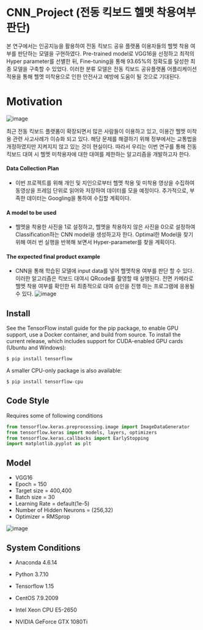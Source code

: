 # CNN_Project (전동 킥보드 헬멧 착용여부 판단)
본 연구에서는 인공지능을 활용하여 전동 킥보드 공유 플랫폼 이용자들의 헬멧 착용 여부를 판단하는 모델을 구현하였다. Pre-trained model로 VGG16을 선정하고 최적의 Hyper parameter를 선별한 뒤, Fine-tuning을 통해 93.65%의 정확도를 달성한 최종 모델을 구축할 수 있었다. 이러한 분류 모델은 전동 킥보드 공유플랫폼 어플리케이션 적용을 통해 헬멧 미착용으로 인한 안전사고 예방에 도움이 될 것으로 기대된다.
# Motivation 
![image](https://user-images.githubusercontent.com/87413486/126945363-0978cf6f-8dfc-436b-9785-e4a012abc03f.png)

최근 전동 킥보드 플랫폼이 확장되면서 많은 사람들이 이용하고 있고, 이용간 헬멧 미착용 관련 사고사례가 이슈화 되고 있다. 해당 문제를 해결하기 위해 정부에서는 교통법을 개정하였지만   지켜지지 않고 있는 것이 현실이다. 따라서 우리는 이번 연구를 통해 전동 킥보드 대여 시 헬멧 미착용자에 대한 대여를 제한하는 알고리즘을 개발하고자 한다. 
#### Data Collection Plan
- 이번 프로젝트를 위해 개인 및 지인으로부터 헬멧 착용 및 미착용 영상을 수집하여 동영상을 프레임 단위로 읽어와 저장하여 데이터를 모을 예정이다. 추가적으로, 부족한 데이터는 Googling을 통하여 수집할 계획이다. 
#### A model to be used
- 헬멧을 착용한 사진을 1로 설정하고, 헬멧을 착용하지 않은 사진을 0으로 설정하여 Classification하는 CNN model을 생성하고자 한다. Optimal한 Model을 찾기 위해 여러 번 실행을 반복해 보면서 Hyper-parameter를 찾을 계획이다.
#### The expected final product example
- CNN을 통해 학습된 모델에 input data를 넣어 헬멧착용 여부를 판단 할 수 있다. 이러한 알고리즘은 킥보드 대여시 QRcode를 촬영할 때 실행된다. 전면 카메라로 헬멧 착용 여부를 확인한 뒤 최종적으로 대여 승인을 진행 하는 프로그램에 응용될 수 있다.
![image](https://user-images.githubusercontent.com/87413486/126944988-a8a8372f-592f-4f99-afd7-aa4d577234bb.png)

## Install
See the TensorFlow install guide for the pip package, to enable GPU support, use a Docker container, and build from source.
To install the current release, which includes support for CUDA-enabled GPU cards (Ubuntu and Windows):
```python
$ pip install tensorflow
```
A smaller CPU-only package is also available:
```python
$ pip install tensorflow-cpu
```
## Code Style
Requires some of following conditions
```python
from tensorflow.keras.preprocessing.image import ImageDataGenerator
from tensorflow.keras import models, layers, optimizers
from tensorflow.keras.callbacks import EarlyStopping
import matplotlib.pyplot as plt
```
## Model
- VGG16
- Epoch = 150
- Target size = 400,400
- Batch size = 30
- Learning Rate = default(1e-5)
- Number of Hidden Neurons = (256,32)
- Optimizer = RMSprop

![image](https://user-images.githubusercontent.com/87413486/126945901-db9fbcdb-5e22-4a45-812a-6bd6d9b301c8.png)

## System Conditions
- Anaconda 4.6.14
- Python 3.7.10
- Tensorflow 1.15

- CentOS 7.9.2009
- Intel Xeon CPU E5-2650
- NVIDIA GeForce GTX 1080Ti
